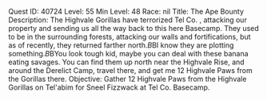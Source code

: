 Quest ID: 40724
Level: 55
Min Level: 48
Race: nil
Title: The Ape Bounty
Description: The Highvale Gorillas have terrorized Tel Co. , attacking our property and sending us all the way back to this here Basecamp. They used to be in the surrounding forests, attacking our walls and fortifications, but as of recently, they returned farther north.$B$BI know they are plotting something.$B$BYou look tough kid, maybe you can deal with these banana eating savages. You can find them up north near the Highvale Rise, and around the Derelict Camp, travel there, and get me 12 Highvale Paws from the Gorillas there.
Objective: Gather 12 Highvale Paws from the Highvale Gorillas on Tel'abim for Sneel Fizzwack at Tel Co. Basecamp.
